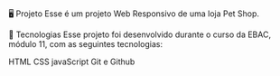 🖥️ Projeto
Esse é um projeto Web Responsivo de uma loja Pet Shop.

🚀 Tecnologias
Esse projeto foi desenvolvido durante o curso da EBAC, módulo 11, com as seguintes tecnologias:

HTML
CSS
javaScript
Git e Github
